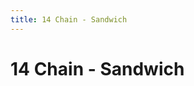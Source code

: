 ```yaml
---
title: 14 Chain - Sandwich
---
```

<ClientOnly><AssetLoader :reloadOnce="true" />
# 14 Chain - Sandwich

<br><br><GameSlides :jsonFileToLoad="'sandwich/15chain_sandwich_nov2.json'" :useRandomSeed="false" :useManualData="false" :replay="true"></GameSlides>

</ClientOnly>
